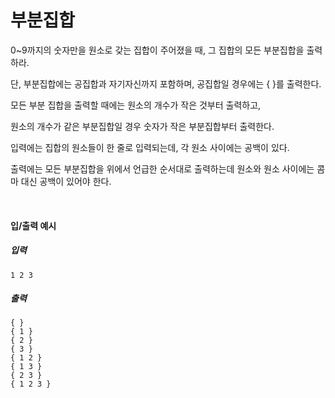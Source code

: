 # 부분집합

0~9까지의 숫자만을 원소로 갖는 집합이 주어졌을 때, 그 집합의 모든 부분집합을 출력하라.

단, 부분집합에는 공집합과 자기자신까지 포함하며, 공집합일 경우에는 { }를 출력한다.

모든 부분 집합을 출력할 때에는 원소의 개수가 작은 것부터 출력하고,

원소의 개수가 같은 부분집합일 경우 숫자가 작은 부분집합부터 출력한다.

입력에는 집합의 원소들이 한 줄로 입력되는데, 각 원소 사이에는 공백이 있다.

출력에는 모든 부분집합을 위에서 언급한 순서대로 출력하는데 원소와 원소 사이에는 콤마 대신 공백이 있어야 한다.

<br>

#### 입/출력 예시

##### 입력
```
1 2 3
```

##### 출력
```
{ }
{ 1 }
{ 2 }
{ 3 }
{ 1 2 }
{ 1 3 }
{ 2 3 }
{ 1 2 3 }
```